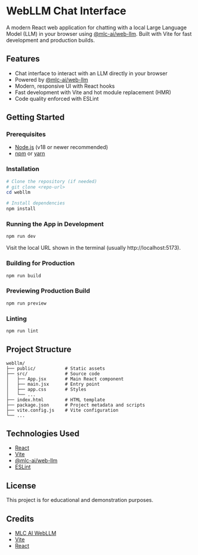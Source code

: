 # WebLLM Chat Interface

A modern React web application for chatting with a local Large Language Model (LLM) in your browser using [@mlc-ai/web-llm](https://github.com/mlc-ai/web-llm). Built with Vite for fast development and production builds.

## Features
- Chat interface to interact with an LLM directly in your browser
- Powered by [@mlc-ai/web-llm](https://github.com/mlc-ai/web-llm)
- Modern, responsive UI with React hooks
- Fast development with Vite and hot module replacement (HMR)
- Code quality enforced with ESLint

## Getting Started

### Prerequisites
- [Node.js](https://nodejs.org/) (v18 or newer recommended)
- [npm](https://www.npmjs.com/) or [yarn](https://yarnpkg.com/)

### Installation
```powershell
# Clone the repository (if needed)
# git clone <repo-url>
cd webllm

# Install dependencies
npm install
```

### Running the App in Development
```powershell
npm run dev
```
Visit the local URL shown in the terminal (usually http://localhost:5173).

### Building for Production
```powershell
npm run build
```

### Previewing Production Build
```powershell
npm run preview
```

### Linting
```powershell
npm run lint
```

## Project Structure
```
webllm/
├── public/           # Static assets
├── src/              # Source code
│   ├── App.jsx       # Main React component
│   ├── main.jsx      # Entry point
│   ├── app.css       # Styles
│   └── ...
├── index.html        # HTML template
├── package.json      # Project metadata and scripts
├── vite.config.js    # Vite configuration
└── ...
```

## Technologies Used
- [React](https://react.dev/)
- [Vite](https://vitejs.dev/)
- [@mlc-ai/web-llm](https://github.com/mlc-ai/web-llm)
- [ESLint](https://eslint.org/)

## License
This project is for educational and demonstration purposes.

## Credits
- [MLC AI WebLLM](https://github.com/mlc-ai/web-llm)
- [Vite](https://vitejs.dev/)
- [React](https://react.dev/)
